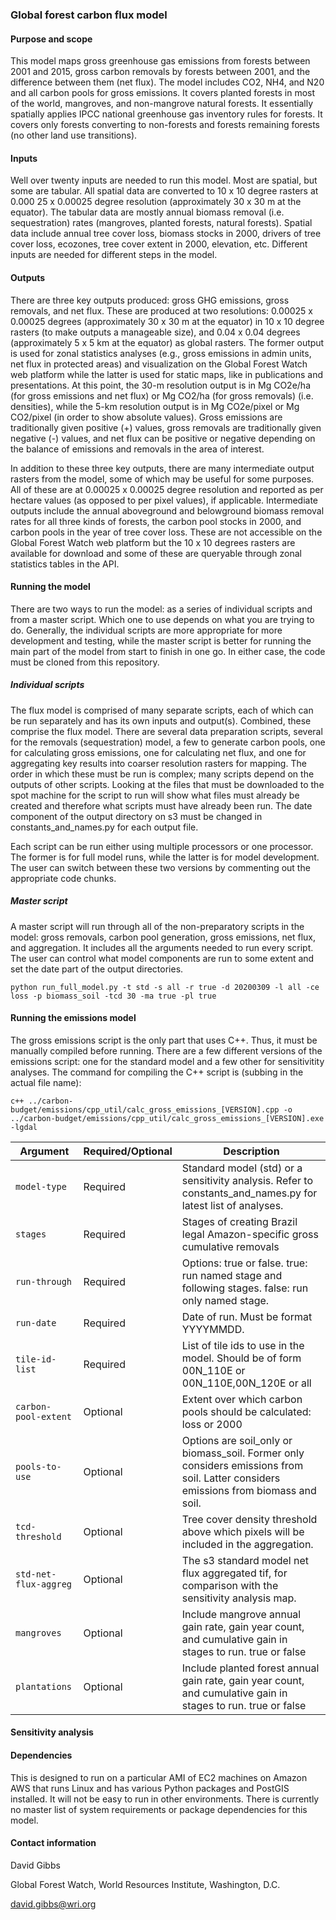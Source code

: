 ### Global forest carbon flux model

#### Purpose and scope
This model maps gross greenhouse gas emissions from forests between 2001 and 2015, 
gross carbon removals by forests between 2001, and the difference between them 
(net flux). The model includes CO2, NH4, and N20 and all carbon pools for gross emissions.
It covers planted forests in most of the world, mangroves, and non-mangrove natural forests.
It essentially spatially applies IPCC national greenhouse gas inventory rules for forests.
It covers only forests converting to non-forests and forests remaining forests (no other land 
use transitions).

#### Inputs
Well over twenty inputs are needed to run this model. Most are spatial, but some are tabular.
All spatial data are converted to 10 x 10 degree rasters at 0.000 25 x 0.00025 degree resolution 
(approximately 30 x 30 m at the equator). The tabular data are mostly annual biomass removal (i.e. 
sequestration) rates (mangroves, planted forests, natural forests). 
Spatial data include annual tree cover loss, biomass stocks in 2000, drivers of tree cover loss, 
ecozones, tree cover extent in 2000, elevation, etc. Different inputs are needed for different
steps in the model.

#### Outputs
There are three key outputs produced: gross GHG emissions, gross removals, and net flux. 
These are produced at two resolutions: 0.00025 x 0.00025 degrees 
(approximately 30 x 30 m at the equator) in 10 x 10 degree rasters (to make outputs a 
manageable size), and 0.04 x 0.04 degrees (approximately 5 x 5 km at the equator) as global rasters. The former output is used for 
zonal statistics analyses (e.g., gross emissions in admin units, net flux in protected areas)
and visualization on the Global Forest Watch web platform while the latter is used for static maps,
like in publications and presentations. At this point, the 30-m resolution output is in
Mg CO2e/ha (for gross emissions and net flux) or Mg CO2/ha (for gross removals) (i.e. densities), 
while the 5-km resolution output is in Mg CO2e/pixel or Mg CO2/pixel 
(in order to show absolute values).
Gross emissions are traditionally given positive (+) values, 
gross removals are traditionally given negative (-) values, and net flux can be positive
or negative depending on the balance of emissions and removals in the area of interest.

In addition to these three key outputs, there are many intermediate output rasters from the model,
some of which may be useful for some purposes. All of these are at 0.00025 x 0.00025 degree
resolution and reported as per hectare values (as opposed to per pixel values), if applicable. 
Intermediate outputs include the annual aboveground and belowground biomass removal rates
for all three kinds of forests, the carbon pool stocks in 2000, and carbon pools in the year of
tree cover loss. These are not accessible on the Global Forest Watch web platform but the
10 x 10 degrees rasters are available for download and some of these are queryable through 
zonal statistics tables in the API.

#### Running the model
There are two ways to run the model: as a series of individual scripts and from a master script.
Which one to use depends on what you are trying to do. Generally, the individual scripts are
more appropriate for more development and testing, while the master script is better for running
the main part of the model from start to finish in one go. In either case, the code must be cloned from this 
repository.

##### Individual scripts
The flux model is comprised of many separate scripts, each of which can be run separately and
has its own inputs and output(s). Combined, these comprise the flux model. There are several data preparation
scripts, several for the removals (sequestration) model, a few to generate carbon pools, one for calculating
gross emissions, one for calculating net flux, and one for aggregating key results into coarser 
resolution rasters for mapping. The order in which these must be run is complex; many scripts depend on 
the outputs of other scripts. Looking at the files that must be downloaded to the spot machine for the 
script to run will show what files must already be created and therefore what scripts must have already been
run. The date component of the output directory on s3 must be changed in constants_and_names.py 
for each output file. 

Each script can be run either using multiple processors or one processor. The former is for full model runs,
while the latter is for model development. The user can switch between these two versions by commenting out
the appropriate code chunks. 

##### Master script 
A master script will run through all of the non-preparatory scripts in the model: gross removals, carbon
pool generation, gross emissions, net flux, and aggregation. It includes all the arguments needed to run
every script. The user can control what model components are run to some extent and set the date part of 
the output directories. 

`python run_full_model.py -t std -s all -r true -d 20200309 -l all -ce loss -p biomass_soil -tcd 30 -ma true -pl true`


#### Running the emissions model
The gross emissions script is the only part that uses C++. Thus, it must be manually compiled before running.
There are a few different versions of the emissions script: one for the standard model and a few other for
sensitivitity analyses.
The command for compiling the C++ script is (subbing in the actual file name): 

`c++ ../carbon-budget/emissions/cpp_util/calc_gross_emissions_[VERSION].cpp -o ../carbon-budget/emissions/cpp_util/calc_gross_emissions_[VERSION].exe -lgdal`

| Argument | Required/Optional | Description | 
| -------- | ----------- | ------ |
| `model-type` | Required | Standard model (std) or a sensitivity analysis. Refer to constants_and_names.py for latest list of analyses. |
| `stages` | Required | Stages of creating Brazil legal Amazon-specific gross cumulative removals |
| `run-through` | Required | Options: true or false. true: run named stage and following stages. false: run only named stage. |
| `run-date` | Required | Date of run. Must be format YYYYMMDD. |
| `tile-id-list` | Required | List of tile ids to use in the model. Should be of form 00N_110E or 00N_110E,00N_120E or all |
| `carbon-pool-extent` | Optional | Extent over which carbon pools should be calculated: loss or 2000 |
| `pools-to-use` | Optional | Options are soil_only or biomass_soil. Former only considers emissions from soil. Latter considers emissions from biomass and soil. |
| `tcd-threshold` | Optional | Tree cover density threshold above which pixels will be included in the aggregation. |
| `std-net-flux-aggreg` | Optional | The s3 standard model net flux aggregated tif, for comparison with the sensitivity analysis map. |
| `mangroves` | Optional | Include mangrove annual gain rate, gain year count, and cumulative gain in stages to run. true or false |
| `plantations` | Optional | Include planted forest annual gain rate, gain year count, and cumulative gain in stages to run. true or false |

#### Sensitivity analysis



#### Dependencies
This is designed to run on a particular AMI of EC2 machines on Amazon AWS that runs Linux and has various
Python packages and PostGIS installed. It will not be easy to run in other environments. There is currently
no master list of system requirements or package dependencies for this model. 

#### Contact information

David Gibbs

Global Forest Watch, World Resources Institute, Washington, D.C.

david.gibbs@wri.org